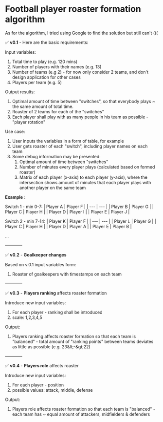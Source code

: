 # Football player roaster formation algorithm

As for the algorithm, I tried using Google to find the solution but still can&#39;t (((

✅ **v0.1** - Here are the basic requirements:

Input variables:

1. Total time to play (e.g. 120 mins)
2. Number of players with their names (e.g. 13)
3. Number of teams (e.g 2) - for now only consider 2 teams, and don't design application for other cases
4. Players per team (e.g. 5)

Output results:

1. Optimal amount of time between &quot;switches&quot;, so that everybody plays ~ the same amount of total time.
2. Roaster of 2 teams for each of the &quot;switches&quot;
3. Each player shall play with as many people in his team as possible - &quot;player rotation&quot;

Use case:

1. User inputs the variables in a form of table, for example
2. User gets roaster of each &quot;switch&quot;, including player names on each team
3. Some debug information may be presented:
   1. Optimal amount of time between &quot;switches&quot;
   2. Number of minutes every player plays (calculated based on formed roaster)
   3. Matrix of each player (x-axis) to each player (y-axis), where the intersection shows amount of minutes that each player plays with another player on the same team

**Example** :

Switch 1 - min 0-7:
| Player A | Player F |
| --- | --- |
| Player B | Player G |
| Player C | Player H |
| Player D | Player I |
| Player E | Player J |

Switch 2 - min 7-14:
| Player K | Player F |
| --- | --- |
| Player L | Player G |
| Player C | Player H |
| Player D | Player A |
| Player E | Player B |

…

————

✅ **v0.2** - **Goalkeeper changes**

Based on v.0.1 input variables form:

1. Roaster of goalkeepers with timestamps on each team

————

✅ **v0.3** - **Players ranking** affects roaster formation

Introduce new input variables:

1. For each player - ranking shall be introduced
1. scale: 1,2,3,4,5

Output:

1. Players ranking affects roaster formation so that each team is &quot;balanced&quot; - total amount of &quot;ranking points&quot; between teams deviates as little as possible (e.g. 23\&lt;-\&gt;22)

————

✅ **v0.4** - **Players role** affects roaster

Introduce new input variables:

1. For each player - position
1. possible values: attack, middle, defense

Output:

1. Players role affects roaster formation so that each team is &quot;balanced&quot; - each team has ~ equal amount of attackers, midfielders &amp; defenders
